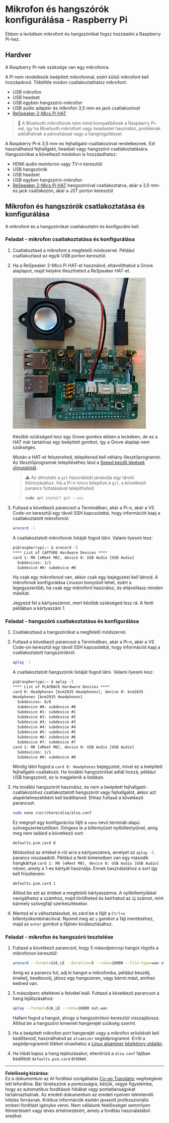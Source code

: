 <!--
CO_OP_TRANSLATOR_METADATA:
{
  "original_hash": "7e45d884493c5222348b43fbc4481b6a",
  "translation_date": "2025-08-27T21:23:04+00:00",
  "source_file": "6-consumer/lessons/1-speech-recognition/pi-microphone.md",
  "language_code": "hu"
}
-->
# Mikrofon és hangszórók konfigurálása - Raspberry Pi

Ebben a leckében mikrofont és hangszórókat fogsz hozzáadni a Raspberry Pi-hez.

## Hardver

A Raspberry Pi-nek szüksége van egy mikrofonra.

A Pi nem rendelkezik beépített mikrofonnal, ezért külső mikrofont kell hozzáadnod. Többféle módon csatlakoztathatsz mikrofont:

* USB mikrofon
* USB headset
* USB egyben hangszóró-mikrofon
* USB audio adapter és mikrofon 3,5 mm-es jack csatlakozóval
* [ReSpeaker 2-Mics Pi HAT](https://www.seeedstudio.com/ReSpeaker-2-Mics-Pi-HAT.html)

> 💁 A Bluetooth mikrofonok nem mind kompatibilisek a Raspberry Pi-vel, így ha Bluetooth mikrofont vagy headsetet használsz, problémák adódhatnak a párosítással vagy a hangrögzítéssel.

A Raspberry Pi-k 3,5 mm-es fejhallgató-csatlakozóval rendelkeznek. Ezt használhatod fejhallgató, headset vagy hangszóró csatlakoztatására. Hangszórókat a következő módokon is hozzáadhatsz:

* HDMI audio monitoron vagy TV-n keresztül
* USB hangszórók
* USB headset
* USB egyben hangszóró-mikrofon
* [ReSpeaker 2-Mics Pi HAT](https://www.seeedstudio.com/ReSpeaker-2-Mics-Pi-HAT.html) hangszóróval csatlakoztatva, akár a 3,5 mm-es jack csatlakozón, akár a JST porton keresztül

## Mikrofon és hangszórók csatlakoztatása és konfigurálása

A mikrofont és a hangszórókat csatlakoztatni és konfigurálni kell.

### Feladat - mikrofon csatlakoztatása és konfigurálása

1. Csatlakoztasd a mikrofont a megfelelő módszerrel. Például csatlakoztasd az egyik USB porton keresztül.

1. Ha a ReSpeaker 2-Mics Pi HAT-et használod, eltávolíthatod a Grove alaplapot, majd helyére illesztheted a ReSpeaker HAT-et.

    ![Egy Raspberry Pi ReSpeaker HAT-tel](../../../../../translated_images/pi-respeaker-hat.f00fabe7dd039a93e2e0aa0fc946c9af0c6a9eb17c32fa1ca097fb4e384f69f0.hu.png)

    Később szükséged lesz egy Grove gombra ebben a leckében, de ez a HAT már tartalmaz egy beépített gombot, így a Grove alaplap nem szükséges.

    Miután a HAT-et felszerelted, telepítened kell néhány illesztőprogramot. Az illesztőprogramok telepítéséhez lásd a [Seeed kezdő lépések útmutatóját](https://wiki.seeedstudio.com/ReSpeaker_2_Mics_Pi_HAT_Raspberry/#getting-started).

    > ⚠️ Az útmutató a `git` használatát javasolja egy tároló klónozásához. Ha a Pi-n nincs telepítve a `git`, a következő parancs futtatásával telepítheted:
    >
    > ```sh
    > sudo apt install git --yes
    > ```

1. Futtasd a következő parancsot a Terminálban, akár a Pi-n, akár a VS Code-on keresztül egy távoli SSH kapcsolattal, hogy információt kapj a csatlakoztatott mikrofonról:

    ```sh
    arecord -l
    ```

    A csatlakoztatott mikrofonok listáját fogod látni. Valami ilyesmi lesz:

    ```output
    pi@raspberrypi:~ $ arecord -l
    **** List of CAPTURE Hardware Devices ****
    card 1: M0 [eMeet M0], device 0: USB Audio [USB Audio]
      Subdevices: 1/1
      Subdevice #0: subdevice #0
    ```

    Ha csak egy mikrofonod van, akkor csak egy bejegyzést kell látnod. A mikrofonok konfigurálása Linuxon bonyolult lehet, ezért a legegyszerűbb, ha csak egy mikrofont használsz, és eltávolítasz minden másikat.

    Jegyezd fel a kártyaszámot, mert később szükséged lesz rá. A fenti példában a kártyaszám 1.

### Feladat - hangszóró csatlakoztatása és konfigurálása

1. Csatlakoztasd a hangszórókat a megfelelő módszerrel.

1. Futtasd a következő parancsot a Terminálban, akár a Pi-n, akár a VS Code-on keresztül egy távoli SSH kapcsolattal, hogy információt kapj a csatlakoztatott hangszórókról:

    ```sh
    aplay -l
    ```

    A csatlakoztatott hangszórók listáját fogod látni. Valami ilyesmi lesz:

    ```output
    pi@raspberrypi:~ $ aplay -l
    **** List of PLAYBACK Hardware Devices ****
    card 0: Headphones [bcm2835 Headphones], device 0: bcm2835 Headphones [bcm2835 Headphones]
      Subdevices: 8/8
      Subdevice #0: subdevice #0
      Subdevice #1: subdevice #1
      Subdevice #2: subdevice #2
      Subdevice #3: subdevice #3
      Subdevice #4: subdevice #4
      Subdevice #5: subdevice #5
      Subdevice #6: subdevice #6
      Subdevice #7: subdevice #7
    card 1: M0 [eMeet M0], device 0: USB Audio [USB Audio]
      Subdevices: 1/1
      Subdevice #0: subdevice #0
    ```

    Mindig látni fogod a `card 0: Headphones` bejegyzést, mivel ez a beépített fejhallgató-csatlakozó. Ha további hangszórókat adtál hozzá, például USB hangszórót, ez is megjelenik a listában.

1. Ha további hangszórót használsz, és nem a beépített fejhallgató-csatlakozóhoz csatlakoztatott hangszórót vagy fejhallgatót, akkor azt alapértelmezettként kell beállítanod. Ehhez futtasd a következő parancsot:

    ```sh
    sudo nano /usr/share/alsa/alsa.conf
    ```

    Ez megnyit egy konfigurációs fájlt a `nano` nevű terminál-alapú szövegszerkesztőben. Görgess le a billentyűzet nyílbillentyűivel, amíg meg nem találod a következő sort:

    ```output
    defaults.pcm.card 0
    ```

    Módosítsd az értéket `0`-ról arra a kártyaszámra, amelyet az `aplay -l` parancs visszaadott. Például a fenti kimenetben van egy második hangkártya `card 1: M0 [eMeet M0], device 0: USB Audio [USB Audio]` néven, amely a 1-es kártyát használja. Ennek használatához a sort így kell frissítenem:

    ```output
    defaults.pcm.card 1
    ```

    Állítsd be ezt az értéket a megfelelő kártyaszámra. A nyílbillentyűkkel navigálhatsz a számhoz, majd törölheted és beírhatod az új számot, mint bármely szövegfájl szerkesztésekor.

1. Mentsd el a változtatásokat, és zárd be a fájlt a `Ctrl+x` billentyűkombinációval. Nyomd meg az `y` gombot a fájl mentéséhez, majd az `enter` gombot a fájlnév kiválasztásához.

### Feladat - mikrofon és hangszóró tesztelése

1. Futtasd a következő parancsot, hogy 5 másodpercnyi hangot rögzíts a mikrofonon keresztül:

    ```sh
    arecord --format=S16_LE --duration=5 --rate=16000 --file-type=wav out.wav
    ```

    Amíg ez a parancs fut, adj ki hangot a mikrofonba, például beszélj, énekelj, beatboxolj, játssz egy hangszeren, vagy bármi mást, amihez kedved van.

1. 5 másodperc elteltével a felvétel leáll. Futtasd a következő parancsot a hang lejátszásához:

    ```sh
    aplay --format=S16_LE --rate=16000 out.wav
    ```

    Hallani fogod a hangot, ahogy a hangszórókon keresztül visszajátssza. Állítsd be a hangszóró kimeneti hangerejét szükség szerint.

1. Ha a beépített mikrofon port hangerejét vagy a mikrofon erősítését kell beállítanod, használhatod az `alsamixer` segédprogramot. Erről a segédprogramról többet olvashatsz a [Linux alsamixer kézikönyv oldalán](https://linux.die.net/man/1/alsamixer).

1. Ha hibát kapsz a hang lejátszásakor, ellenőrizd a `alsa.conf` fájlban beállított `defaults.pcm.card` értéket.

---

**Felelősség kizárása**:  
Ez a dokumentum az AI fordítási szolgáltatás [Co-op Translator](https://github.com/Azure/co-op-translator) segítségével lett lefordítva. Bár törekszünk a pontosságra, kérjük, vegye figyelembe, hogy az automatikus fordítások hibákat vagy pontatlanságokat tartalmazhatnak. Az eredeti dokumentum az eredeti nyelvén tekintendő hiteles forrásnak. Kritikus információk esetén javasolt professzionális emberi fordítást igénybe venni. Nem vállalunk felelősséget semmilyen félreértésért vagy téves értelmezésért, amely a fordítás használatából eredhet.